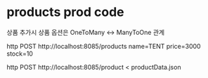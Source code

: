 # products prod code  
상품 추가시 상품 옵션은 OneToMany <-> ManyToOne 관계  


http POST http://localhost:8085/products name=TENT price=3000 stock=10

http POST http://localhost:8085/product < productData.json
